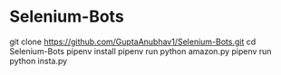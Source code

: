# Selenium-Bots
git clone https://github.com/GuptaAnubhav1/Selenium-Bots.git
cd Selenium-Bots
pipenv install
pipenv run python amazon.py
pipenv run python insta.py
